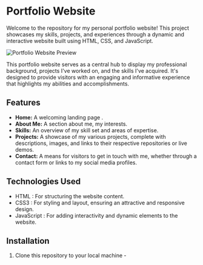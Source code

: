 
# Portfolio Website 

Welcome to the repository for my personal portfolio website! This project showcases my skills, projects, and experiences through a dynamic and interactive website built using HTML, CSS, and JavaScript.

![Portfolio Website Preview](pf.png)




This portfolio website serves as a central hub to display my professional background, projects I've worked on, and the skills I've acquired. It's designed to provide visitors with an engaging and informative experience that highlights my abilities and accomplishments.

## Features
- **Home:** A welcoming landing page .
- **About Me:** A section about me, my interests.
-  **Skills:** An overview of my skill set and areas of expertise.
- **Projects:** A showcase of my various projects, complete with descriptions, images, and links to their respective repositories or live demos.
- **Contact:** A means for visitors to get in touch with me, whether through a contact form or links to my social media profiles.

## Technologies Used
- HTML : For structuring the website content.
- CSS3 : For styling and layout, ensuring an attractive and responsive design.
- JavaScript : For adding interactivity and dynamic elements to the website.

## Installation
1. Clone this repository to your local machine - 
